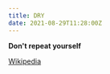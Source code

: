 ```yaml
---
title: DRY
date: 2021-08-29T11:28:00Z
---
```


**Don't repeat yourself**

[Wikipedia](https://en.wikipedia.org/wiki/Don%27t_repeat_yourself)
